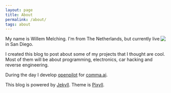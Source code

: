 ```yaml
---
layout: page
title: About
permalink: /about/
tags: about
---
```


<img style="float: right;" src="https://s.gravatar.com/avatar/6ff316b1a6d6d44201b596caad8eeef7?s=256&r=g">

My name is Willem Melching. I'm from The Netherlands, but currently live in San Diego.

I created this blog to post about some of my projects that I thought are cool. Most of them will be about programming, electronics, car hacking and reverse engineering.

During the day I develop [openpilot](https://github.com/commaai/openpilot) for [comma.ai](https://comma.ai).


This blog is powered by [Jekyll](https://github.com/jekyll/jekyll). Theme is [Pixyll](https://github.com/johnotander/pixyll).
